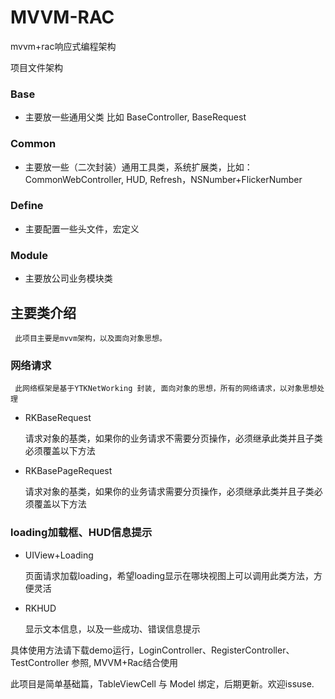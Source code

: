 # MVVM-RAC
mvvm+rac响应式编程架构

项目文件架构

### Base
  * 主要放一些通用父类 比如 BaseController, BaseRequest
### Common
  * 主要放一些（二次封装）通用工具类，系统扩展类，比如：CommonWebController, HUD, Refresh，NSNumber+FlickerNumber
### Define
  * 主要配置一些头文件，宏定义
### Module
  * 主要放公司业务模块类


## 主要类介绍
     此项目主要是mvvm架构，以及面向对象思想。
   ### 网络请求
     此网络框架是基于YTKNetWorking 封装, 面向对象的思想，所有的网络请求，以对象思想处理
     
   * RKBaseRequest
   
   
     请求对象的基类，如果你的业务请求不需要分页操作，必须继承此类并且子类必须覆盖以下方法
     
   * RKBasePageRequest
   
   
      请求对象的基类，如果你的业务请求需要分页操作，必须继承此类并且子类必须覆盖以下方法
      
   ### loading加载框、HUD信息提示
   * UIView+Loading
   
   
      页面请求加载loading，希望loading显示在哪块视图上可以调用此类方法，方便灵活
   * RKHUD
      
      
      显示文本信息，以及一些成功、错误信息提示
   
   
   具体使用方法请下载demo运行，LoginController、RegisterController、TestController 参照, MVVM+Rac结合使用
   
   此项目是简单基础篇，TableViewCell 与 Model 绑定，后期更新。欢迎issuse.
     
        
     
       

